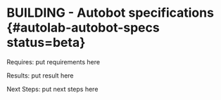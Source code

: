 # BUILDING - Autobot specifications {#autolab-autobot-specs status=beta}

<div class='requirements' markdown="1">

Requires: put requirements here

Results: put result here

Next Steps: put next steps here
</div>
